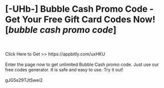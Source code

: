 # [-UHb-] Bubble Cash Promo Code - Get Your Free Gift Card Codes Now! [*bubble cash promo code*]
<br>
<br>Click Here to Get >> https://appbitly.com/uxHKU

<br>
<br>Enter the page now to get unlimited Bubble Cash promo code. Just use our free codes generator. It is safe and easy to use. Try it out!
<br>
<br>gJG5s29TJtSwei2

